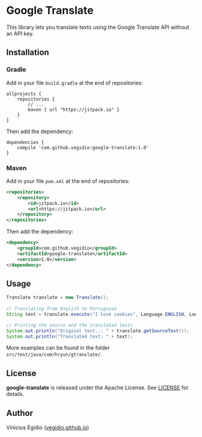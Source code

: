 # Google Translate

This library lets you translate texts using the Google Translate API without an API key.

## Installation

### Gradle

Add in your file `build.gradle` at the end of repositories:

```
allprojects {
	repositories {
		// ...
		maven { url "https://jitpack.io" }
	}
}
```

Then add the dependency:

```
dependencies {
	compile 'com.github.vegidio:google-translate:1.0'
}
```

### Maven

Add in your file `pom.xml` at the end of repositories:

```xml
<repositories>
	<repository>
		<id>jitpack.io</id>
		<url>https://jitpack.io</url>
	</repository>
</repositories>
```

Then add the dependency:

```xml
<dependency>
	<groupId>com.github.vegidio</groupId>
	<artifactId>google-translate</artifactId>
	<version>1.0</version>
</dependency>
```

## Usage

```java
Translate translate = new Translate();
		
// Translating from English to Portuguese
String text = translate.execute("I love cookies", Language.ENGLISH, Language.PORTUGUESE);

// Printing the source and the translated texts
System.out.println("Original text..: " + translate.getSourceText());
System.out.println("Translated text: " + text);
```

More examples can be found in the folder `src/test/java/com/hryun/gtranslate/`.

## License

**google-translate** is released under the Apache License. See <a href="LICENSE.txt">LICENSE</a> for details.

## Author

Vinicius Egidio (<a href="http://vegidio.github.io">vegidio.github.io</a>)